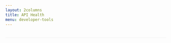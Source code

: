 ```yaml
---
layout: 2columns
title: API Health
menu: developer-tools
---
```

<script src="/javascripts/twitter.js">
</script>

<div id="globalStatus" style="border-bottom: 1px solid #efefef;padding: 10px; font-size: 20px;">
</div>
<div id="jstwitter">
</div>
     
<style>
    #jstwitter {
    width: 600px;
    font-family: georgia;
    font-size: 15px;
    color: #333333;
    padding: 10px;
}
 
#jstwitter .tweet {
    margin: 0 auto 15px auto;
    padding: 0 0 15px 0;
    border-bottom: 1px dotted #ccc;
}
 
#jstwitter .tweet a {
    text-decoration: none;
    color: #13c9d0;
}
 
#jstwitter .tweet a:hover {
    text-decoration: underline;
}
 
#jstwitter .tweet .time {
    font-size: 10px;
    font-style: italic;
    color: #666666;
}</style>